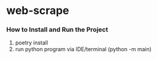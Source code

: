 # web-scrape

### How to Install and Run the Project
1. poetry install
2. run python program via IDE/terminal (python -m main)
